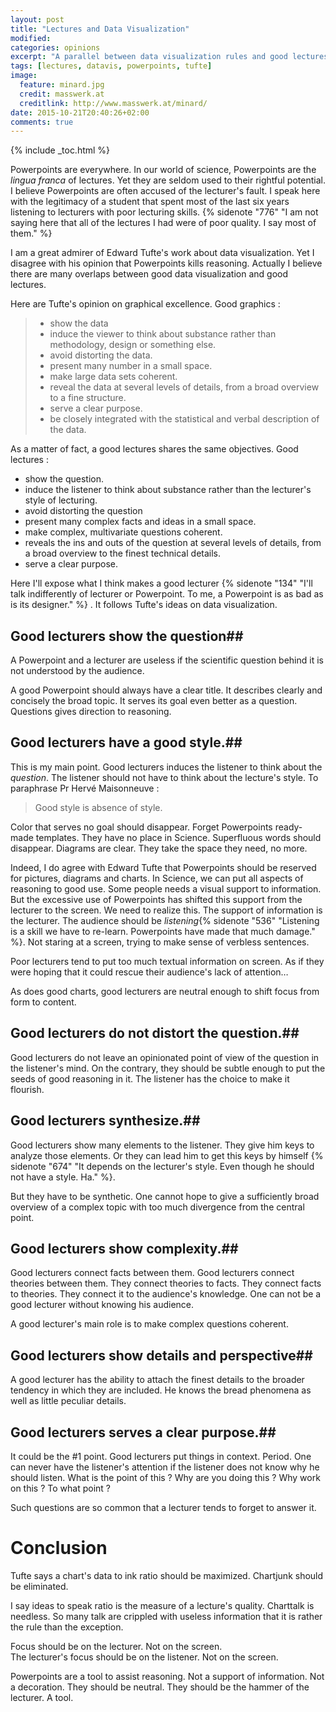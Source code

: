 ```yaml
---
layout: post
title: "Lectures and Data Visualization"
modified:
categories: opinions
excerpt: "A parallel between data visualization rules and good lectures"
tags: [lectures, datavis, powerpoints, tufte]
image:
  feature: minard.jpg
  credit: masswerk.at
  creditlink: http://www.masswerk.at/minard/
date: 2015-10-21T20:40:26+02:00
comments: true
---
```


{% include _toc.html %}

Powerpoints are everywhere. In our world of science, Powerpoints are the *lingua
franca* of lectures. Yet they are seldom used to their rightful potential. I
believe Powerpoints are often accused of the lecturer's fault. I speak here with
the legitimacy of a student that spent most of the last six years listening to
lecturers with poor lecturing skills. {% sidenote "776" "I am not saying here that all of the lectures I had were of poor quality. I say most of them." %} 

I am a great admirer of Edward Tufte's work about data visualization. Yet I
disagree with his opinion that Powerpoints kills reasoning. Actually I believe
there are many overlaps between good data visualization and good lectures.

Here are Tufte's opinion on graphical excellence. Good graphics :

> * show the data
> * induce the viewer to think about substance rather than methodology, design
>   or something else.
> * avoid distorting the data.
> * present many number in a small space.
> * make large data sets coherent.
> * reveal the data at several levels of details, from a broad overview to a
> fine structure.
> * serve a clear purpose.
> * be closely integrated with the statistical and verbal description of the
> data.

As a matter of fact, a good lectures shares the same objectives. Good lectures :

- show the question.
- induce the listener to think about substance rather than the lecturer's style of lecturing.
- avoid distorting the question
- present many complex facts and ideas in a small space.
- make complex, multivariate questions coherent.
- reveals the ins and outs of the question at several levels of details, from a broad overview to the finest technical details.
- serve a clear purpose.

Here I'll expose what I think makes a good lecturer {% sidenote "134" "I'll talk indifferently of lecturer or Powerpoint. To me, a Powerpoint is as bad as is its designer." %} . It follows Tufte's ideas on data visualization.

## Good lecturers show the question##

A Powerpoint and a lecturer are useless if the scientific question behind it is not understood by the audience.

A good Powerpoint should always have a clear title. It describes clearly and concisely the broad topic. It serves its goal even better as a question. Questions gives direction to reasoning.

## Good lecturers have a good style.##

This is my main point. Good lecturers induces the listener to think about the *question*. The listener should not have to think about the lecture's style. To paraphrase Pr Hervé Maisonneuve :

> Good style is absence of style.

Color that serves no goal should disappear. Forget Powerpoints ready-made templates. They have no place in Science. Superfluous words should disappear. Diagrams are clear. They take the space they need, no more.

Indeed, I do agree with Edward Tufte that Powerpoints should be reserved for pictures, diagrams and charts. In Science, we can put all aspects of reasoning to good use. Some people needs a visual support to information. But the excessive use of Powerpoints has shifted this support from the lecturer to the screen. We need to realize this. The support of information is the lecturer. The audience should be *listening*{% sidenote "536" "Listening is a skill we have to re-learn. Powerpoints have made that much damage." %}. Not staring at a screen, trying to make sense of verbless sentences.

Poor lecturers tend to put too much textual information on screen. As if they were hoping that it could rescue their audience's lack of attention…

As does good charts, good lecturers are neutral enough to shift focus from form to content.

## Good lecturers do not distort the question.##

Good lecturers do not leave an opinionated point of view of the question in the listener's mind. On the contrary, they should be subtle enough to put the seeds of good reasoning in it. The listener has the choice to make it flourish.

## Good lecturers synthesize.##

Good lecturers show many elements to the listener. They give him keys to analyze those elements. Or they can lead him to get this keys by himself {% sidenote "674" "It depends on the lecturer's style. Even though he should not have a style. Ha." %}.

But they have to be synthetic. One cannot hope to give a sufficiently broad overview of a complex topic with too much divergence from the central point.

## Good lecturers show complexity.##

Good lecturers connect facts between them. Good lecturers connect theories between them. They connect theories to facts. They connect facts to theories. They connect it to the audience's knowledge. One can not be a good lecturer without knowing his audience.

A good lecturer's main role is to make complex questions coherent.

## Good lecturers show details and perspective##

A good lecturer has the ability to attach the finest details to the broader tendency in which they are included. He knows the bread phenomena as well as little peculiar details.

## Good lecturers serves a clear purpose.##

It could be the #1 point. Good lecturers put things in context. Period. One can never have the listener's attention if the listener does not know why he should listen. What is the point of this ? Why are you doing this ? Why work on this ? To what point ?

Such questions are so common that a lecturer tends to forget to answer it.

# Conclusion

Tufte says a chart's data to ink ratio should be maximized. Chartjunk should be eliminated. 

I say ideas to speak ratio is the measure of a lecture's quality. Charttalk is needless. So many talk are crippled with useless information that it is rather the rule than the exception.

Focus should be on the lecturer. Not on the screen.  
The lecturer's focus should be on the listener. Not on the screen.

Powerpoints are a tool to assist reasoning. Not a support of information. Not a decoration. They should be neutral. They should be the hammer of the lecturer. A tool.
